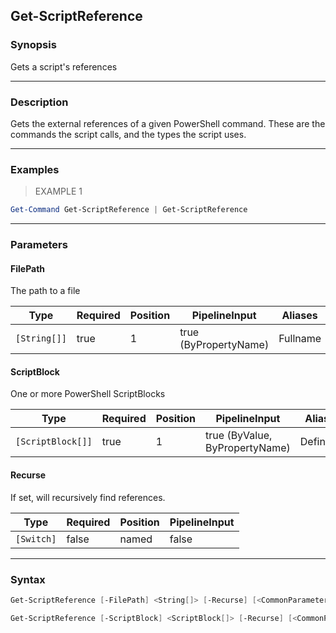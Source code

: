 Get-ScriptReference
-------------------

### Synopsis
Gets a script's references

---

### Description

Gets the external references of a given PowerShell command.  These are the commands the script calls, and the types the script uses.

---

### Examples
> EXAMPLE 1

```PowerShell
Get-Command Get-ScriptReference | Get-ScriptReference
```

---

### Parameters
#### **FilePath**
The path to a file

|Type        |Required|Position|PipelineInput        |Aliases |
|------------|--------|--------|---------------------|--------|
|`[String[]]`|true    |1       |true (ByPropertyName)|Fullname|

#### **ScriptBlock**
One or more PowerShell ScriptBlocks

|Type             |Required|Position|PipelineInput                 |Aliases   |
|-----------------|--------|--------|------------------------------|----------|
|`[ScriptBlock[]]`|true    |1       |true (ByValue, ByPropertyName)|Definition|

#### **Recurse**
If set, will recursively find references.

|Type      |Required|Position|PipelineInput|
|----------|--------|--------|-------------|
|`[Switch]`|false   |named   |false        |

---

### Syntax
```PowerShell
Get-ScriptReference [-FilePath] <String[]> [-Recurse] [<CommonParameters>]
```
```PowerShell
Get-ScriptReference [-ScriptBlock] <ScriptBlock[]> [-Recurse] [<CommonParameters>]
```
